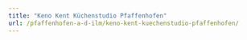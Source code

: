 ```yaml
---
title: "Keno Kent Küchenstudio Pfaffenhofen"
url: /pfaffenhofen-a-d-ilm/keno-kent-kuechenstudio-pfaffenhofen/
---
```

